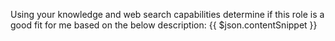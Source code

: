 Using your knowledge and web search capabilities determine if this role is a good fit for me based on the below description:
 {{ $json.contentSnippet }}